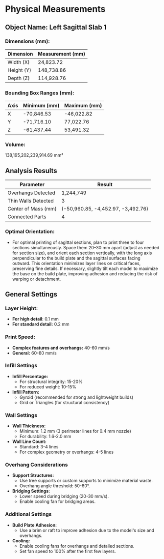 # Physical Measurements

## Object Name: Left Sagittal Slab 1

### Dimensions (mm):
| Dimension  | Measurement (mm) |
|------------|------------------|
| Width (X)  | 24,823.72        |
| Height (Y) | 148,738.86       |
| Depth (Z)  | 114,928.76       |

### Bounding Box Ranges (mm):
| Axis | Minimum (mm) | Maximum (mm) |
|------|--------------|--------------|
| X    | -70,846.53   | -46,022.82   |
| Y    | -71,716.10   | 77,022.76    |
| Z    | -61,437.44   | 53,491.32    |

### Volume:
138,195,202,239,914.69 mm³

## Analysis Results

| Parameter           | Result                             |
|---------------------|------------------------------------|
| Overhangs Detected  | 1,244,749                          |
| Thin Walls Detected | 3                                  |
| Center of Mass (mm) | (-50,960.85, -4,452.97, -3,492.76) |
| Connected Parts     | 4                                  |

### Optimal Orientation:
- For optimal printing of sagittal sections, plan to print three to four sections simultaneously. Space them 20–30 mm apart (adjust as needed for section size), and orient each section vertically, with the long axis perpendicular to the build plate and the sagittal surfaces facing outward. This orientation minimizes layer lines on critical faces, preserving fine details. If necessary, slightly tilt each model to maximize the base on the build plate, improving adhesion and reducing the risk of warping or detachment.

## General Settings

### Layer Height:
- **For high detail:** 0.1 mm
- **For standard detail:** 0.2 mm

### Print Speed:
- **Complex features and overhangs:** 40-60 mm/s
- **General:** 60-80 mm/s

### Infill Settings
- **Infill Percentage:**
  - For structural integrity: 15-20%
  - For reduced weight: 10-15%
- **Infill Pattern:**
  - Gyroid (recommended for strong and lightweight builds)
  - Grid or Triangles (for structural consistency)

### Wall Settings
- **Wall Thickness:**
  - Minimum: 1.2 mm (3 perimeter lines for 0.4 mm nozzle)
  - For durability: 1.6-2.0 mm
- **Wall Line Count:**
  - Standard: 3-4 lines
  - For complex geometry or overhangs: 4-5 lines

### Overhang Considerations
- **Support Structures:**
  - Use tree supports or custom supports to minimize material waste.
  - Overhang angle threshold: 50-60°.
- **Bridging Settings:**
  - Lower speed during bridging (20-30 mm/s).
  - Enable cooling fan for bridging areas.

### Additional Settings
- **Build Plate Adhesion:**
  - Use a brim or raft to improve adhesion due to the model's size and overhangs.
- **Cooling:**
  - Enable cooling fans for overhangs and detailed sections.
  - Set fan speed to 100% after the first few layers.
